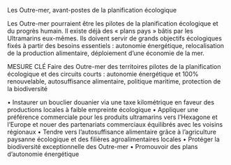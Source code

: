 Les Outre-mer, avant-postes de la planification écologique

Les Outre-mer pourraient être les pilotes de la planification écologique et du progrès humain. Il existe déjà des « plans pays » bâtis par les Ultramarins eux-mêmes. Ils doivent servir de grands objectifs écologiques fixés à partir des besoins essentiels : autonomie énergétique, relocalisation de la production alimentaire, déploiement d’une économie de la mer.

MESURE CLÉ
Faire des Outre-mer des territoires pilotes de la planification écologique et des circuits courts : autonomie énergétique et 100% renouvelable, autosuffisance alimentaire, politique maritime, protection de la biodiversité

• Instaurer un bouclier douanier via une taxe kilométrique en faveur des productions locales à faible empreinte écologique
• Appliquer une préférence commerciale pour les produits ultramarins vers l’Hexagone et l’Europe et nouer des partenariats commerciaux équilibrés avec les voisins régionaux
• Tendre vers l’autosuffisance alimentaire grâce à l’agriculture paysanne écologique et des filières agroalimentaires locales
• Protéger la biodiversité exceptionnelle des Outre-mer
• Promouvoir des plans d’autonomie énergétique